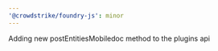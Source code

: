 ```yaml
---
'@crowdstrike/foundry-js': minor
---
```


Adding new postEntitiesMobiledoc method to the plugins api

